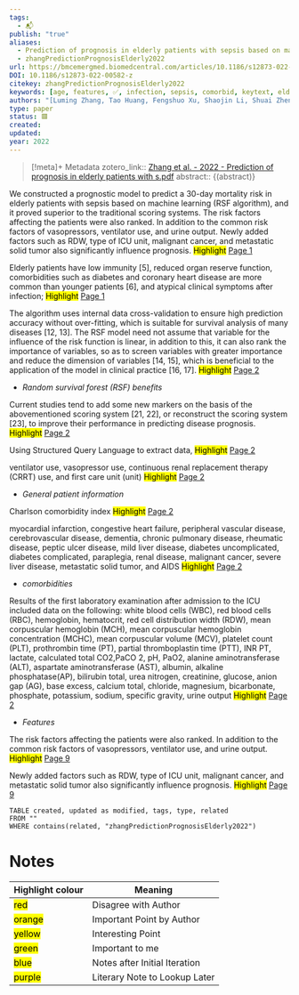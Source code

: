 ```yaml
---
tags:
  - 📬
publish: "true"
aliases:
  - Prediction of prognosis in elderly patients with sepsis based on machine learning (random survival forest)
  - zhangPredictionPrognosisElderly2022
url: https://bmcemergmed.biomedcentral.com/articles/10.1186/s12873-022-00582-z
DOI: 10.1186/s12873-022-00582-z
citekey: zhangPredictionPrognosisElderly2022
keywords: [age, features, ✅, infection, sepsis, comorbid, keytext, elderly, immunity, random survival forest, RSF, MIMIC-IV, mortality risk]
authors: "[Luming Zhang, Tao Huang, Fengshuo Xu, Shaojin Li, Shuai Zheng, Jun Lyu, Haiyan Yin]"
type: paper
status: 🟥
created: 
updated:
year: 2022
---
```




> [!meta]+ Metadata
> zotero_link:: [Zhang et al. - 2022 - Prediction of prognosis in elderly patients with s.pdf](zotero://select/library/items/4HVLFKGL)
> abstract:: {(abstract)}


We constructed a prognostic model to predict a 30-day mortality risk in elderly patients with sepsis based on machine learning (RSF algorithm), and it proved superior to the traditional scoring systems. The risk factors affecting the patients were also ranked. In addition to the common risk factors of vasopressors, ventilator use, and urine output. Newly added factors such as RDW, type of ICU unit, malignant cancer, and metastatic solid tumor also significantly influence prognosis. 
	<mark class="hltr-yellow" >Highlight</mark> [Page 1](zotero://open-pdf/library/items/?page=1&annotation=DD2I2PPI)

Elderly patients have low immunity [5], reduced organ reserve function, comorbidities such as diabetes and coronary heart disease are more common than younger patients [6], and atypical clinical symptoms after infection; 
	<mark class="hltr-yellow" >Highlight</mark> [Page 1](zotero://open-pdf/library/items/?page=1&annotation=GINGPFSM)

The algorithm uses internal data cross-validation to ensure high prediction accuracy without over-fitting, which is suitable for survival analysis of many diseases [12, 13]. The RSF model need not assume that variable for the influence of the risk function is linear, in addition to this, it can also rank the importance of variables, so as to screen variables with greater importance and reduce the dimension of variables [14, 15], which is beneficial to the application of the model in clinical practice [16, 17]. 
	<mark class="hltr-blue" >Highlight</mark> [Page 2](zotero://open-pdf/library/items/?page=2&annotation=9NFFA39A)

-	*Random survival forest (RSF) benefits*

Current studies tend to add some new markers on the basis of the abovementioned scoring system [21, 22], or reconstruct the scoring system [23], to improve their performance in predicting disease prognosis. 
	<mark class="hltr-yellow" >Highlight</mark> [Page 2](zotero://open-pdf/library/items/?page=2&annotation=MRWGGRP6)

Using Structured Query Language to extract data, 
	<mark class="hltr-yellow" >Highlight</mark> [Page 2](zotero://open-pdf/library/items/?page=2&annotation=H4Q4CWWA)

ventilator use, vasopressor use, continuous renal replacement therapy (CRRT) use, and first care unit (unit) 
	<mark class="hltr-yellow" >Highlight</mark> [Page 2](zotero://open-pdf/library/items/?page=2&annotation=54KY2NVL)

-	*General patient information*

Charlson comorbidity index 
	<mark class="hltr-yellow" >Highlight</mark> [Page 2](zotero://open-pdf/library/items/?page=2&annotation=MGF4T9UQ)

myocardial infarction, congestive heart failure, peripheral vascular disease, cerebrovascular disease, dementia, chronic pulmonary disease, rheumatic disease, peptic ulcer disease, mild liver disease, diabetes uncomplicated, diabetes complicated, paraplegia, renal disease, malignant cancer, severe liver disease, metastatic solid tumor, and AIDS 
	<mark class="hltr-yellow" >Highlight</mark> [Page 2](zotero://open-pdf/library/items/?page=2&annotation=4TKZ4VL6)

-	*comorbidities*

Results of the first laboratory examination after admission to the ICU included data on the following: white blood cells (WBC), red blood cells (RBC), hemoglobin, hematocrit, red cell distribution width (RDW), mean corpuscular hemoglobin (MCH), mean corpuscular hemoglobin concentration (MCHC), mean corpuscular volume (MCV), platelet count (PLT), prothrombin time (PT), partial thromboplastin time (PTT), INR PT, lactate, calculated total CO2,PaCO 2, pH, PaO2, alanine aminotransferase (ALT), aspartate aminotransferase (AST), albumin, alkaline phosphatase(AP), bilirubin total, urea nitrogen, creatinine, glucose, anion gap (AG), base excess, calcium total, chloride, magnesium, bicarbonate, phosphate, potassium, sodium, specific gravity, urine output 
	<mark class="hltr-yellow" >Highlight</mark> [Page 2](zotero://open-pdf/library/items/?page=2&annotation=DMBHY7Y2)

-	*Features*

The risk factors affecting the patients were also ranked. In addition to the common risk factors of vasopressors, ventilator use, and urine output. 
	<mark class="hltr-yellow" >Highlight</mark> [Page 9](zotero://open-pdf/library/items/?page=9&annotation=LB8KV3DM)

Newly added factors such as RDW, type of ICU unit, malignant cancer, and metastatic solid tumor also significantly influence prognosis. 
	<mark class="hltr-yellow" >Highlight</mark> [Page 9](zotero://open-pdf/library/items/?page=9&annotation=9S79ZRXH)

```dataview
TABLE created, updated as modified, tags, type, related
FROM ""
WHERE contains(related, "zhangPredictionPrognosisElderly2022")
```


# Notes

| Highlight colour | Meaning |
|-----|----|
|<mark class="hltr-red">red</mark> | Disagree with Author |
|<mark class="hltr-orange">orange</mark> | Important Point by Author |
|<mark class="hltr-yellow">yellow</mark> | Interesting Point |
|<mark class="hltr-green">green</mark> | Important to me |
|<mark class="hltr-blue">blue</mark> | Notes after Initial Iteration |
|<mark class="hltr-purple">purple</mark> | Literary Note to Lookup Later |